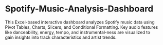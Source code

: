 # Spotify-Music-Analysis-Dashboard
This Excel-based interactive dashboard analyzes Spotify music data using Pivot Tables, Charts, Slicers, and Conditional Formatting. Key audio features like danceability, energy, tempo, and instrumental-ness are visualized to gain insights into track characteristics and artist trends.
